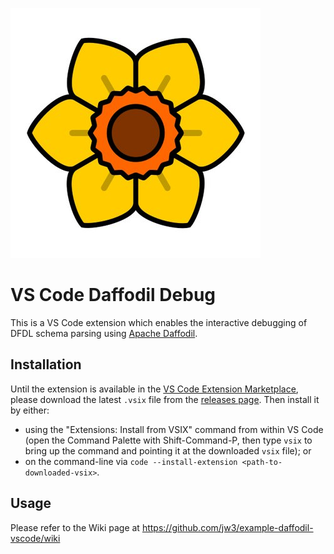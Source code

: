 <!--
  Copyright 2021 Concurrent Technologies Corporation, Nteligen LLC

  Licensed to the Apache Software Foundation (ASF) under one or more
  contributor license agreements.  See the NOTICE file distributed with
  this work for additional information regarding copyright ownership.
  The ASF licenses this file to You under the Apache License, Version 2.0
  (the "License"); you may not use this file except in compliance with
  the License.  You may obtain a copy of the License at

      http://www.apache.org/licenses/LICENSE-2.0

  Unless required by applicable law or agreed to in writing, software
  distributed under the License is distributed on an "AS IS" BASIS,
  WITHOUT WARRANTIES OR CONDITIONS OF ANY KIND, either express or implied.
  See the License for the specific language governing permissions and
  limitations under the License.
-->

![Daffodil Debug](images/daffodil.jpg)

# VS Code Daffodil Debug

This is a VS Code extension which enables the interactive debugging of DFDL schema parsing using [Apache Daffodil](https://daffodil.apache.org/).


## Installation

Until the extension is available in the [VS Code Extension Marketplace](https://marketplace.visualstudio.com/vscode), please download the latest `.vsix` file from the [releases page](https://github.com/jw3/example-daffodil-vscode/releases). Then install it by either:
  * using the "Extensions: Install from VSIX" command from within VS Code (open the Command Palette with Shift-Command-P, then type `vsix` to bring up the command and pointing it at the downloaded `vsix` file); or
  * on the command-line via `code --install-extension <path-to-downloaded-vsix>`.


## Usage

Please refer to the Wiki page at https://github.com/jw3/example-daffodil-vscode/wiki
